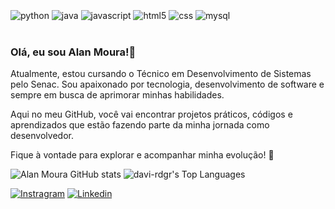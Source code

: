 <div style="display: inline_block"><br/>
	<img align="center" alt="python" src="https://img.shields.io/badge/Python-3776AB?style=for-the-badge&logo=python&logoColor=white"/>
 	<img align="center" alt="java" src="https://img.shields.io/badge/Java-ED8B00?style=for-the-badge&logo=openjdk&logoColor=white"/>
  	<img align="center" alt="javascript" src="https://img.shields.io/badge/JavaScript-F7DF1E?style=for-the-badge&logo=javascript&logoColor=black"/>
	<img align="center" alt="html5" src="https://img.shields.io/badge/HTML5-E34F26?style=for-the-badge&logo=html5&logoColor=white"/>
	<img align="center" alt="css" src="https://img.shields.io/badge/CSS3-1572B6?style=for-the-badge&logo=css3&logoColor=white"/>
	<img align="center" alt="mysql" src="https://img.shields.io/badge/MySQL-005C84?style=for-the-badge&logo=mysql&logoColor=white"/>
</div><br/>


### Olá, eu sou Alan Moura!👋

Atualmente, estou cursando o Técnico em Desenvolvimento de Sistemas pelo Senac. Sou apaixonado por tecnologia, desenvolvimento de software e sempre em busca de aprimorar minhas habilidades.

Aqui no meu GitHub, você vai encontrar projetos práticos, códigos e aprendizados que estão fazendo parte da minha jornada como desenvolvedor.

Fique à vontade para explorar e acompanhar minha evolução! 🚀

![Alan Moura GitHub stats](https://github-readme-stats.vercel.app/api?username=alanmsilva94&show_icons=true&theme=radical)
<img src="https://github-readme-stats.vercel.app/api/top-langs/?username=davi-rdgr&theme=dracula&show_icons=true&hide_border=false&layout=compact" alt="davi-rdgr's Top Languages">


[![Instragram](https://img.shields.io/badge/Instagram-E4405F?style=for-the-badge&logo=instagram&logoColor=white)](https://instagram.com/eo_moura)
[![Linkedin](https://img.shields.io/badge/LinkedIn-0077B5?style=for-the-badge&logo=linkedin&logoColor=white)](https://linkedin.com/in/alan-moura-718a35160)


